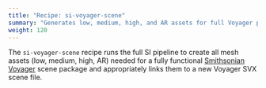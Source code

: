 ```yaml
---
title: "Recipe: si-voyager-scene"
summary: "Generates low, medium, high, and AR assets for full Voyager package"
weight: 120
---
```


The `si-voyager-scene` recipe runs the full SI pipeline to create all mesh assets (low, medium, high, AR) needed for a fully functional [Smithsonian Voyager](https://github.com/Smithsonian/dpo-voyager) scene package and appropriately links them to a new Voyager SVX scene file.